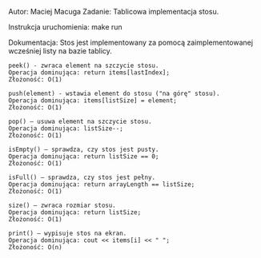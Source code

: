 Autor: Maciej Macuga
Zadanie:
    Tablicowa implementacja stosu.

Instrukcja uruchomienia: 
    make run

Dokumentacja:
    Stos jest implementowany za pomocą zaimplementowanej wcześniej listy na bazie tablicy.

    peek() - zwraca element na szczycie stosu.
    Operacja dominująca: return items[lastIndex];
    Złożoność: O(1)

    push(element) - wstawia element do stosu ("na górę" stosu).
    Operacja dominująca: items[listSize] = element;
    Złożoność: O(1)

    pop() – usuwa element na szczycie stosu.
    Operacja dominująca: listSize--;
    Złożoność: O(1)

    isEmpty() – sprawdza, czy stos jest pusty.
    Operacja dominująca: return listSize == 0;
    Złożoność: O(1)

    isFull() – sprawdza, czy stos jest pełny.
    Operacja dominująca: return arrayLength == listSize;
    Złożoność: O(1)

    size() – zwraca rozmiar stosu.
    Operacja dominująca: return listSize;
    Złożoność: O(1)

    print() – wypisuje stos na ekran.
    Operacja dominująca: cout << items[i] << " ";
    Złożoność: O(n)
    